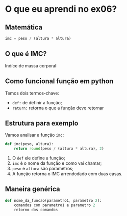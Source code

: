 # O que eu aprendi no ex06?

## Matemática
``` python
imc = peso / (altura * altura)
``` 

## O que é IMC?
Indíce de massa corporal

## Como funcional função em python
    
Temos dois termos-chave:

- `def:` de definir a função;
- `return:` retorna o que a função deve retornar

## Estrutura para exemplo
Vamos analisar a função `imc`:

``` python
def imc(peso, altura):
    return round(peso / (altura * altura), 2)

``` 

1. O `def` ele define a função;
2. `imc` é o nome da função e como vai chamar;
3. `peso` e `altura` são paramêtros;
4. A função retorna o IMC arrendodado com duas casas.

## Maneira genérica
``` python
def nome_da_funcao(parametro1, parametro 2):
    comandos com parametro1 e parametro 2
    retorno dos comandos
```